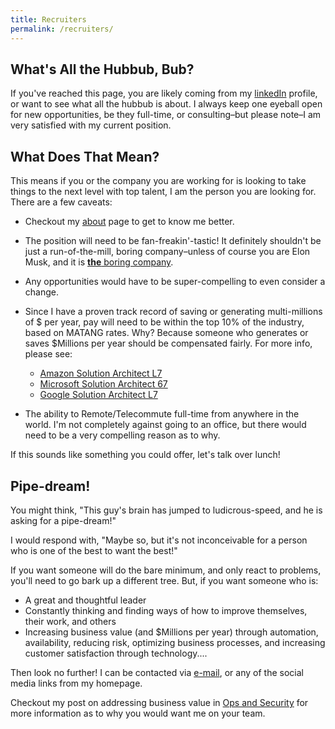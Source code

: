 ```yaml
---
title: Recruiters
permalink: /recruiters/
---
```



## What's All the Hubbub, Bub?

If you've reached this page, you are likely coming from my [linkedIn](https://www.linkedin.com/in/benfrancom/) profile, or want to see what all the hubbub is about.  I always keep one eyeball open for new opportunities, be they full-time, or consulting–but please note–I am very satisfied with my current position.

## What Does That Mean?

This means if you or the company you are working for is looking to take things to the next level with top talent, I am the person you are looking for. There are a few caveats:

* Checkout my [about](/about/) page to get to know me better.
* The position will need to be fan-freakin'-tastic! It definitely shouldn't be just a run-of-the-mill, boring company–unless of course you are Elon Musk, and it is [**the** boring company](https://www.boringcompany.com).
* Any opportunities would have to be super-compelling to even consider a change.
* Since I have a proven track record of saving or generating multi-millions of $ per year, pay will need to be within the top 10% of the industry, based on MATANG rates. Why? Because someone who generates or saves $Millions per year should be compensated fairly.  For more info, please see:

  * [Amazon Solution Architect L7](https://www.levels.fyi/companies/amazon/salaries/solution-architect/levels/l7)
  * [Microsoft Solution Architect 67](https://www.levels.fyi/companies/microsoft/salaries/solution-architect/levels/67)
  * [Google Solution Architect L7](https://www.levels.fyi/companies/google/salaries/solution-architect/levels/l7)


* The ability to Remote/Telecommute full-time from anywhere in the world. I'm not completely against going to an office, but there would need to be a very compelling reason as to why.

If this sounds like something you could offer, let's talk over lunch!

## Pipe-dream!

You might think, "This guy's brain has jumped to ludicrous-speed, and he is asking for a pipe-dream!"

I would respond with, "Maybe so, but it's not inconceivable for a person who is one of the best to want the best!"

If you want someone will do the bare minimum, and only react to problems, you'll need to go bark up a different tree. But, if you want someone who is:

* A great and thoughtful leader
* Constantly thinking and finding ways of how to improve themselves, their work, and others
* Increasing business value (and $Millions per year) through automation, availability, reducing risk, optimizing business processes, and increasing customer satisfaction through technology....

Then look no further! I can be contacted via [e-mail](mailto:bfrancom@gmail.com), or any of the social media links from my homepage.

Checkout my post on addressing business value in [Ops and Security](/blog/2019-07-05-defining-business-value-in-it-operations-and-security/) for more information as to why you would want me on your team.

